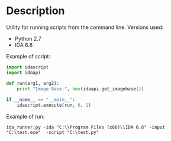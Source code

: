# Description
Utility for running scripts from the command line.
Versions used:
- Python 2.7
- IDA 6.8

Example of script:
```python
import idascript
import idaapi

def run(arg1, arg2):
    print "Image Base:", hex(idaapi.get_imagebase())
        
if __name__ == "__main__":
    idascript.execute(run, 0, 1)
```
Example of run:
```
ida_runner.py -ida "C:\\Program Files (x86)\\IDA 6.8" -input "C:\test.exe"  -script "C:\test.py"
```
